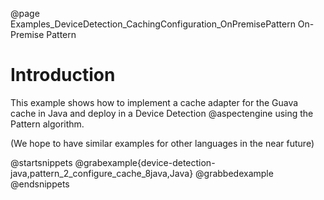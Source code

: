 @page Examples_DeviceDetection_CachingConfiguration_OnPremisePattern On-Premise Pattern

# Introduction

This example shows how to implement a cache adapter for the Guava cache in Java and deploy in a
Device Detection @aspectengine using the Pattern algorithm.

(We hope to have similar examples for other languages in the near future)

@startsnippets
@grabexample{device-detection-java,pattern_2_configure_cache_8java,Java}
@grabbedexample
@endsnippets
